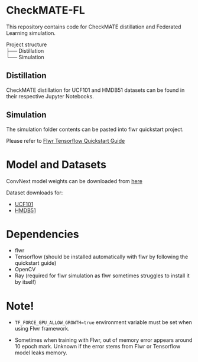 # CheckMATE-FL

This repository contains code for CheckMATE distillation and Federated Learning simulation.

Project structure\
├── Distillation\
└── Simulation

## Distillation

CheckMATE distillation for UCF101 and HMDB51 datasets can be found in their respective Jupyter Notebooks.

## Simulation

The simulation folder contents can be pasted into flwr 
quickstart project. 

Please refer to [Flwr Tensorflow Quickstart Guide](https://flower.ai/docs/framework/tutorial-quickstart-tensorflow.html)

# Model and Datasets

ConvNext model weights can be downloaded from [here](https://github.com/leondgarse/keras_cv_attention_models?tab=readme-ov-file#convnext)


Dataset downloads for: 
- [UCF101](https://www.crcv.ucf.edu/research/data-sets/ucf101/)
- [HMDB51](https://serre-lab.clps.brown.edu/resource/hmdb-a-large-human-motion-database/)


# Dependencies

- flwr
- Tensorflow (should be installed automatically with flwr by following the quickstart guide)
- OpenCV 
- Ray (required for flwr simulation as flwr sometimes struggles to install it by itself)



# Note!

- `TF_FORCE_GPU_ALLOW_GROWTH=true` environment variable must be set when using Flwr framework. 

- Sometimes when training with Flwr, out of memory error appears around 10 epoch mark. Unknown if the error stems from Flwr or Tensorflow model leaks memory.